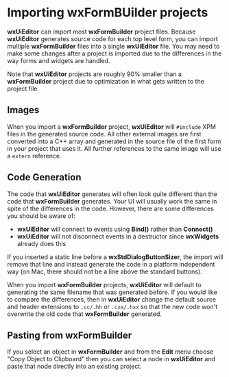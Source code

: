 # Importing wxFormBUilder projects

**wxUiEditor** can import most **wxFormBuilder** project files. Because **wxUiEditor** generates source code for each top level form, you can import multiple **wxFormBuilder** files into a single **wxUiEditor** file. You may need to make some changes after a project is imported due to the differences in the way forms and widgets are handled.

Note that **wxUiEditor** projects are roughly 90% smaller than a **wxFormBuilder** project due to optimization in what gets written to the project file.

## Images

When you import a **wxFormBuilder** project, **wxUiEditor** will `#include` XPM files in the generated source code. All other external images are first converted into a C++ array and generated in the source file of the first form in your project that uses it. All further references to the same image will use a `extern` reference.

## Code Generation

The code that **wxUiEditor** generates will often look quite different than the code that **wxFormBuilder** generates. Your UI will usually work the same in spite of the differences in the code. However, there are some differences you should be aware of:

- **wxUiEditor** will connect to events using **Bind()** rather than **Connect()**
- **wxUiEditor** will not disconnect events in a destructor since **wxWidgets** already does this

If you inserted a static line before a **wxStdDialogButtonSizer**, the import will remove that line and instead generate the code in a platform independent way (on Mac, there should not be a line above the standard buttons).

When you import **wxFormBuilder** projects, **wxUiEditor** will default to generating the same filename that was generated before. If you would like to compare the differences, then in **wxUiEditor** change the default source and header extensions to `.cc/.hh` or `.cxx/.hxx` so that the new code won't overwrite the old code that **wxFormBuilder** generated.

## Pasting from wxFormBuilder

If you select an object in **wxFormBuilder** and from the **Edit** menu choose "Copy Object to Clipboard" then you can select a node in **wxUiEditor** and paste that node directly into an existing project.
